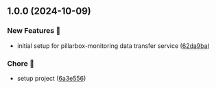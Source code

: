## 1.0.0 (2024-10-09)


### New Features 🚀

* initial setup for pillarbox-monitoring data transfer service ([62da9ba](https://github.com/SRGSSR/pillarbox-monitoring-transfer/commit/62da9ba7821e8f5a0e3a28e102f304e16fcfeb98))


### Chore 🧹

* setup project ([6a3e556](https://github.com/SRGSSR/pillarbox-monitoring-transfer/commit/6a3e556f9f262e519492c48daffce8d0d9a02aaf))
